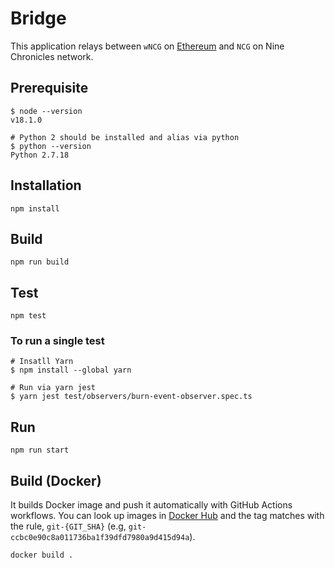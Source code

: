 # Bridge

This application relays between `wNCG` on [Ethereum] and `NCG` on Nine Chronicles network.

## Prerequisite

```
$ node --version
v18.1.0

# Python 2 should be installed and alias via python
$ python --version
Python 2.7.18
```

## Installation

```
npm install
```

## Build

```
npm run build
```

## Test

```
npm test
```

### To run a single test

```
# Insatll Yarn
$ npm install --global yarn

# Run via yarn jest
$ yarn jest test/observers/burn-event-observer.spec.ts
```

## Run

```
npm run start
```

## Build (Docker)

It builds Docker image and push it automatically with GitHub Actions workflows. You can look up images in [Docker Hub](https://hub.docker.com/r/planetariumhq/9c-ethereum-bridge/tags) and the tag matches with the rule, `git-{GIT_SHA}` (e.g, `git-ccbc0e90c8a011736ba1f39dfd7980a9d415d94a`).

```
docker build .
```

[Ethereum]: https://ethereum.org/
